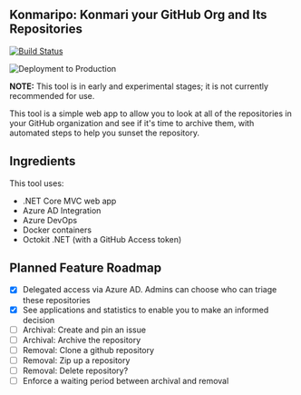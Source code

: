 ## Konmaripo: Konmari your GitHub Org and Its Repositories

[![Build Status](https://dev.azure.com/excellaco/Konmaripo/_apis/build/status/excellalabs.konmaripo?branchName=main)](https://dev.azure.com/excellaco/Konmaripo/_build/latest?definitionId=8&branchName=main) 

![Deployment to Production](https://vsrm.dev.azure.com/excellaco/_apis/public/Release/badge/e5fb7cc0-7eab-46dc-9e97-aa657e4fe6d5/1/1)

**NOTE:** This tool is in early and experimental stages; it is not currently recommended for use.

This tool is a simple web app to allow you to look at all of the repositories in your GitHub organization and see if it's time to archive them, with automated steps to help you sunset the repository.

## Ingredients
This tool uses: 

* .NET Core MVC web app
* Azure AD Integration
* Azure DevOps
* Docker containers
* Octokit .NET (with a GitHub Access token)

## Planned Feature Roadmap

* [x] Delegated access via Azure AD. Admins can choose who can triage these repositories
* [x] See applications and statistics to enable you to make an informed decision
* [ ] Archival: Create and pin an issue
* [ ] Archival: Archive the repository
* [ ] Removal: Clone a github repository
* [ ] Removal: Zip up a repository
* [ ] Removal: Delete repository?
* [ ] Enforce a waiting period between archival and removal
